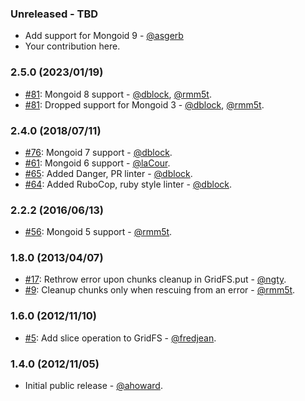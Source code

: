 ### Unreleased - TBD

* Add support for Mongoid 9 - [@asgerb](https://github.com/asgerb)
* Your contribution here.

### 2.5.0 (2023/01/19)

* [#81](https://github.com/mongoid/mongoid-grid_fs/pull/81): Mongoid 8 support - [@dblock](https://github.com/dblock), [@rmm5t](https://github.com/rmm5t).
* [#81](https://github.com/mongoid/mongoid-grid_fs/pull/81): Dropped support for Mongoid 3 - [@dblock](https://github.com/dblock), [@rmm5t](https://github.com/rmm5t).

### 2.4.0 (2018/07/11)

* [#76](https://github.com/mongoid/mongoid-grid_fs/pull/76): Mongoid 7 support - [@dblock](https://github.com/dblock).
* [#61](https://github.com/mongoid/mongoid-grid_fs/pull/61): Mongoid 6 support - [@laCour](https://github.com/laCour).
* [#65](https://github.com/mongoid/mongoid-grid_fs/pull/65): Added Danger, PR linter - [@dblock](https://github.com/dblock).
* [#64](https://github.com/mongoid/mongoid-grid_fs/pull/64): Added RuboCop, ruby style linter - [@dblock](https://github.com/dblock).

### 2.2.2 (2016/06/13)

* [#56](https://github.com/mongoid/mongoid-grid_fs/pull/56): Mongoid 5 support - [@rmm5t](https://github.com/rmm5t).

### 1.8.0 (2013/04/07)

* [#17](https://github.com/mongoid/mongoid-grid_fs/pull/17): Rethrow error upon chunks cleanup in GridFS.put - [@ngty](https://github.com/ngty).
* [#9](https://github.com/mongoid/mongoid-grid_fs/pull/9): Cleanup chunks only when rescuing from an error - [@rmm5t](https://github.com/rmm5t).

### 1.6.0 (2012/11/10)

* [#5](https://github.com/mongoid/mongoid-grid_fs/pull/5): Add slice operation to GridFS - [@fredjean](https://github.com/fredjean).

### 1.4.0 (2012/11/05)

* Initial public release - [@ahoward](https://github.com/ahoward).
